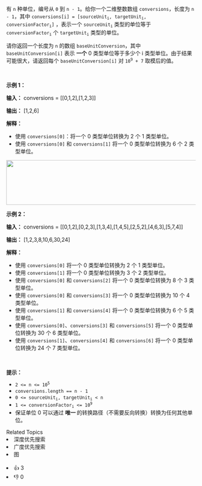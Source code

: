 <p>有 <code>n</code> 种单位，编号从 <code>0</code> 到 <code>n - 1</code>。给你一个二维整数数组 <code>conversions</code>，长度为 <code>n - 1</code>，其中 <code>conversions[i] = [sourceUnit<sub>i</sub>, targetUnit<sub>i</sub>, conversionFactor<sub>i</sub>]</code>&nbsp;，表示一个&nbsp;<code>sourceUnit<sub>i</sub></code> 类型的单位等于 <code>conversionFactor<sub>i</sub></code> 个 <code>targetUnit<sub>i</sub></code> 类型的单位。</p>

<p>请你返回一个长度为 <code>n</code> 的数组 <code>baseUnitConversion</code>，其中 <code>baseUnitConversion[i]</code> 表示 <strong>一个</strong> 0 类型单位等于多少个 i 类型单位。由于结果可能很大，请返回每个 <code>baseUnitConversion[i]</code> 对 <code>10<sup>9</sup> + 7</code> 取模后的值。</p>

<p>&nbsp;</p>

<p><strong class="example">示例 1：</strong></p>

<div class="example-block"> 
 <p><strong>输入：</strong> <span class="example-io">conversions = [[0,1,2],[1,2,3]]</span></p> 
</div>

<p><strong>输出：</strong> <span class="example-io">[1,2,6]</span></p>

<p><strong>解释：</strong></p>

<ul> 
 <li>使用 <code>conversions[0]</code>：将一个 0 类型单位转换为 2 个 1 类型单位。</li> 
 <li>使用&nbsp;<code>conversions[0]</code>&nbsp;和&nbsp;<code>conversions[1]</code>&nbsp;将一个 0 类型单位转换为 6 个 2 类型单位。</li> 
</ul> 
<img alt="" src="https://pic.leetcode.cn/1745660099-FZhVTM-example1.png" style="width: 545px; height: 119px;" />

<p><strong class="example">示例 2：</strong></p>

<div class="example-block"> 
 <p><strong>输入：</strong> <span class="example-io">conversions = [[0,1,2],[0,2,3],[1,3,4],[1,4,5],[2,5,2],[4,6,3],[5,7,4]]</span></p> 
</div>

<p><strong>输出：</strong> <span class="example-io">[1,2,3,8,10,6,30,24]</span></p>

<p><strong>解释：</strong></p>

<ul> 
 <li>使用 <code>conversions[0]</code>&nbsp;将一个 0 类型单位转换为 2 个 1 类型单位。</li> 
 <li>使用 <code>conversions[1]</code>&nbsp;将一个 0 类型单位转换为 3 个 2 类型单位。</li> 
 <li>使用 <code>conversions[0]</code> 和 <code>conversions[2]</code>&nbsp;将一个 0 类型单位转换为 8 个 3 类型单位。</li> 
 <li>使用 <code>conversions[0]</code> 和 <code>conversions[3]</code>&nbsp;将一个 0 类型单位转换为 10 个 4 类型单位。</li> 
 <li>使用 <code>conversions[1]</code> 和 <code>conversions[4]</code>&nbsp;将一个 0 类型单位转换为 6 个 5 类型单位。</li> 
 <li>使用 <code>conversions[0]</code>、<code>conversions[3]</code> 和 <code>conversions[5]</code>&nbsp;将一个 0 类型单位转换为 30 个 6 类型单位。</li> 
 <li>使用 <code>conversions[1]</code>、<code>conversions[4]</code> 和 <code>conversions[6]</code>&nbsp;将一个 0 类型单位转换为 24 个 7 类型单位。</li> 
</ul>

<p>&nbsp;</p>

<p><strong>提示：</strong></p>

<ul> 
 <li><code>2 &lt;= n &lt;= 10<sup>5</sup></code></li> 
 <li><code>conversions.length == n - 1</code></li> 
 <li><code>0 &lt;= sourceUnit<sub>i</sub>, targetUnit<sub>i</sub> &lt; n</code></li> 
 <li><code>1 &lt;= conversionFactor<sub>i</sub> &lt;= 10<sup>9</sup></code></li> 
 <li>保证单位&nbsp;0 可以通过&nbsp;<strong>唯一&nbsp;</strong>的转换路径（不需要反向转换）转换为任何其他单位。</li> 
</ul>

<div><div>Related Topics</div><div><li>深度优先搜索</li><li>广度优先搜索</li><li>图</li></div></div><br><div><li>👍 3</li><li>👎 0</li></div>